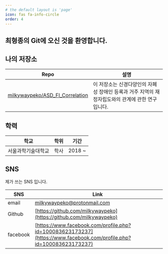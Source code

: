 ```yaml
---
# the default layout is 'page'
icon: fas fa-info-circle
order: 4
---
```


## 최형종의 Git에 오신 것을 환영합니다.

## 나의 저장소

|Repo|설명|
|----|----|
|[milkywaypeko/ASD_FI_Correlation](https://github.com/milkywaypeko/ASD_FI_Correlation)|이 저장소는 신경다양인의 자폐성 장애인 등록과 거주 지역의 재정자립도와의 관계에 관한 연구입니다.|

## 학력

|학교            |학위|기간|
|---------------|----|------|
|서울과학기술대학교|학사|2018 ~ |

## SNS

제가 쓰는 SNS 입니다.

|SNS     |Link|
|--------|----|
|email   |milkywaypeko@protonmail.com|
|Github  | [https://github.com/milkywaypeko](https://github.com/milkywaypeko) |
|facebook| [https://www.facebook.com/profile.php?id=100083623173237](https://www.facebook.com/profile.php?id=100083623173237) |
